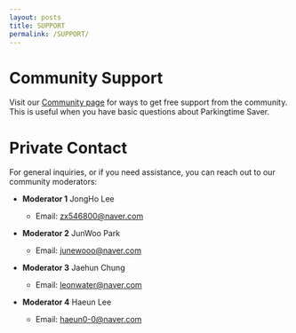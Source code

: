```yaml
---
layout: posts
title: SUPPORT
permalink: /SUPPORT/
---
```


# **Community Support**

Visit our [Community page](https://ssumday24.github.io/Parkingtimesaver-web/COMMUNITY/) for ways to get free support from the community. 
This is useful when you have basic questions about Parkingtime Saver.

# **Private Contact**

For general inquiries, or if you need assistance, you can reach out to our community moderators:

- **Moderator 1**
    JongHo Lee
  - Email: [zx546800@naver.com](mailto:zx546800@naver.com)

- **Moderator 2**
    JunWoo Park
  - Email: [junewooo@naver.com](junewooo@naver.com)

- **Moderator 3**
    Jaehun Chung
  - Email: [leonwater@naver.com](leonwater@naver.com)

- **Moderator 4**
    Haeun Lee
  - Email: [haeun0-0@naver.com](haeun0-0@naver.com)





